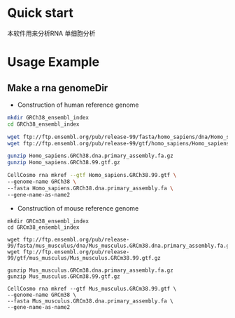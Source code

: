 # Quick start
本软件用来分析RNA 单细胞分析

# Usage Example
## Make a rna genomeDir

- Construction of human reference genome

```bash
mkdir GRCh38_ensembl_index
cd GRCh38_ensembl_index

wget ftp://ftp.ensembl.org/pub/release-99/fasta/homo_sapiens/dna/Homo_sapiens.GRCh38.dna.primary_assembly.fa.gz
wget ftp://ftp.ensembl.org/pub/release-99/gtf/homo_sapiens/Homo_sapiens.GRCh38.99.gtf.gz

gunzip Homo_sapiens.GRCh38.dna.primary_assembly.fa.gz
gunzip Homo_sapiens.GRCh38.99.gtf.gz

CellCosmo rna mkref --gtf Homo_sapiens.GRCh38.99.gtf \
--genome-name GRCh38 \
--fasta Homo_sapiens.GRCh38.dna.primary_assembly.fa \
--gene-name-as-name2
```
- Construction of mouse reference genome

```
mkdir GRCm38_ensembl_index
cd GRCm38_ensembl_index

wget ftp://ftp.ensembl.org/pub/release-99/fasta/mus_musculus/dna/Mus_musculus.GRCm38.dna.primary_assembly.fa.gz
wget ftp://ftp.ensembl.org/pub/release-99/gtf/mus_musculus/Mus_musculus.GRCm38.99.gtf.gz

gunzip Mus_musculus.GRCm38.dna.primary_assembly.fa.gz 
gunzip Mus_musculus.GRCm38.99.gtf.gz

CellCosmo rna mkref --gtf Mus_musculus.GRCm38.99.gtf \
--genome-name GRCm38 \
--fasta Mus_musculus.GRCm38.dna.primary_assembly.fa \
--gene-name-as-name2
```

